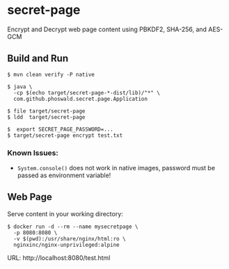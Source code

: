 
# secret-page

Encrypt and Decrypt web page content using PBKDF2, SHA-256, and AES-GCM

## Build and Run

~~~
$ mvn clean verify -P native

$ java \
  -cp $(echo target/secret-page-*-dist/lib)/"*" \
  com.github.phoswald.secret.page.Application

$ file target/secret-page
$ ldd  target/secret-page

$  export SECRET_PAGE_PASSWORD=...
$ target/secret-page encrypt test.txt
~~~

### Known Issues:

- `System.console()` does not work in native images, password must be passed as environment variable!

## Web Page

Serve content in your working directory:

~~~
$ docker run -d --rm --name mysecretpage \
  -p 8080:8080 \
  -v $(pwd):/usr/share/nginx/html:ro \
  nginxinc/nginx-unprivileged:alpine
~~~

URL: http://localhost:8080/test.html
